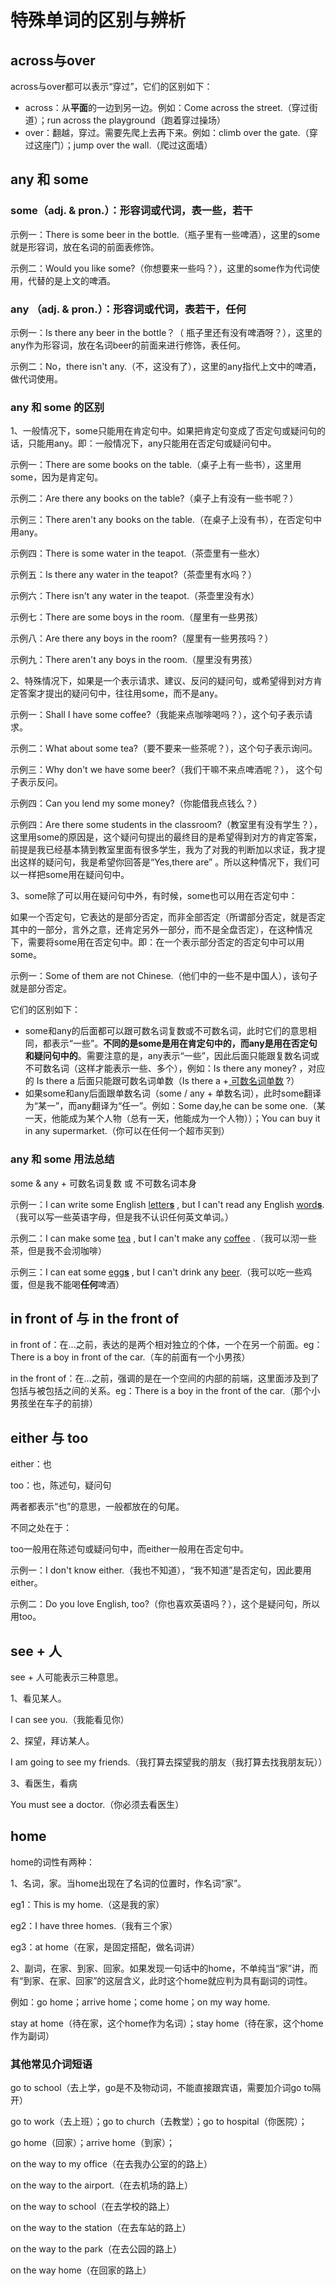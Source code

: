 # 特殊单词的区别与辨析



## across与over

across与over都可以表示“穿过”，它们的区别如下：

- across：从**平面**的一边到另一边。例如：Come across the street.（穿过街道）；run across the playground（跑着穿过操场）
- over：翻越，穿过。需要先爬上去再下来。例如：climb over the gate.（穿过这座门）；jump over the wall.（爬过这面墙）



## any 和 some

### some（adj. & pron.）：形容词或代词，表一些，若干

示例一：There is some beer in the bottle.（瓶子里有一些啤酒），这里的some就是形容词，放在名词的前面表修饰。

示例二：Would you like some?（你想要来一些吗？），这里的some作为代词使用，代替的是上文的啤酒。

### any （adj. & pron.）：形容词或代词，表若干，任何

示例一：Is there any beer in the bottle？（ 瓶子里还有没有啤酒呀？），这里的any作为形容词，放在名词beer的前面来进行修饰，表任何。

示例二：No，there isn't any.（不，这没有了），这里的any指代上文中的啤酒，做代词使用。

### any 和 some 的区别

1、一般情况下，some只能用在肯定句中。如果把肯定句变成了否定句或疑问句的话，只能用any。即：一般情况下，any只能用在否定句或疑问句中。

示例一：There are some books on the table.（桌子上有一些书），这里用some，因为是肯定句。

示例二：Are there any books on the table?（桌子上有没有一些书呢？）

示例三：There aren't any books on the table.（在桌子上没有书），在否定句中用any。

示例四：There is some water in the teapot.（茶壶里有一些水）

示例五：Is there any water in the teapot?（茶壶里有水吗？）

示例六：There isn't any water in the teapot.（茶壶里没有水）

示例七：There are some boys in the room.（屋里有一些男孩）

示例八：Are there any boys in the room?（屋里有一些男孩吗？）

示例九：There aren't any boys in the room.（屋里没有男孩）

2、特殊情况下，如果是一个表示请求、建议、反问的疑问句，或希望得到对方肯定答案才提出的疑问句中，往往用some，而不是any。

示例一：Shall I have some coffee?（我能来点咖啡喝吗？），这个句子表示请求。

示例二：What about some tea?（要不要来一些茶呢？），这个句子表示询问。

示例三：Why don't we have some beer?（我们干嘛不来点啤酒呢？）， 这个句子表示反问。

示例四：Can you lend my some money?（你能借我点钱么？）

示例四：Are there some students in the classroom?（教室里有没有学生？），这里用some的原因是，这个疑问句提出的最终目的是希望得到对方的肯定答案，前提是我已经基本猜到教室里面有很多学生，我为了对我的判断加以求证，我才提出这样的疑问句，我是希望你回答是“Yes,there are” 。所以这种情况下，我们可以一样把some用在疑问句中。

3、some除了可以用在疑问句中外，有时候，some也可以用在否定句中：

如果一个否定句，它表达的是部分否定，而非全部否定（所谓部分否定，就是否定其中的一部分，言外之意，还肯定另外一部分，而不是全盘否定），在这种情况下，需要将some用在否定句中。即：在一个表示部分否定的否定句中可以用some。

示例一：Some of them are not Chinese.（他们中的一些不是中国人），该句子就是部分否定。





它们的区别如下：

- some和any的后面都可以跟可数名词复数或不可数名词，此时它们的意思相同，都表示“一些”。**不同的是some是用在肯定句中的，而any是用在否定句和疑问句中的**。需要注意的是，any表示“一些”，因此后面只能跟复数名词或不可数名词（这样才能表示一些、多个），例如：Is there any money? ，对应的 Is there a 后面只能跟可数名词单数（Is there a +<u> 可数名词单数</u> ?）
- 如果some和any后面跟单数名词（some / any + 单数名词），此时some翻译为“某一”，而any翻译为“任一”。例如：Some day,he can be some one.（某一天，他能成为某个人物（总有一天，他能成为一个人物））；You can buy it in any supermarket.（你可以在任何一个超市买到）

### any 和 some 用法总结

some & any + 可数名词复数 或 不可数名词本身

示例一：I can write some English <u>letter**s**</u> , but I can't read any English <u>word**s**</u>.（我可以写一些英语字母，但是我不认识任何英文单词。）

示例二：I can make some <u>tea</u> , but I can't make any <u>coffee</u> .（我可以沏一些茶，但是我不会沏咖啡）

示例三：I can eat some <u>egg**s**</u> , but I can't drink any <u>beer</u>.（我可以吃一些鸡蛋，但是我不能喝**任何**啤酒）

## in front of 与 in the front of

in front of：在...之前，表达的是两个相对独立的个体，一个在另一个前面。eg：There is a boy in front of the car.（车的前面有一个小男孩）

in the front of：在...之前，强调的是在一个空间的内部的前端，这里面涉及到了包括与被包括之间的关系。eg：There is a boy in the front of the car.（那个小男孩坐在车子的前排）



## either 与 too

either：也

too：也，陈述句，疑问句

两者都表示“也”的意思，一般都放在的句尾。

不同之处在于：

too一般用在陈述句或疑问句中，而either一般用在否定句中。

示例一：I don't know either.（我也不知道），“我不知道”是否定句，因此要用either。

示例二：Do you love English, too?（你也喜欢英语吗？），这个是疑问句，所以用too。



## see + 人

see + 人可能表示三种意思。

1、看见某人。

I can see you.（我能看见你）

2、探望，拜访某人。

I am going to see my friends.（我打算去探望我的朋友（我打算去找我朋友玩））

3、看医生，看病

You must see a doctor.（你必须去看医生）



## home

home的词性有两种：

1、名词，家。当home出现在了名词的位置时，作名词“家”。

eg1：This is my home.（这是我的家）

eg2：I have three homes.（我有三个家）

eg3：at home（在家，是固定搭配，做名词讲）

2、副词，在家、到家、回家。如果发现一句话中的home，不单纯当“家”讲，而有“到家、在家、回家”的这层含义，此时这个home就应判为具有副词的词性。

例如：go home；arrive home；come home；on my way home.

stay at home（待在家，这个home作为名词）；stay home（待在家，这个home作为副词）

### 其他常见介词短语

go to school（去上学，go是不及物动词，不能直接跟宾语，需要加介词go to隔开）

go to work（去上班）；go to church（去教堂）；go to hospital（你医院）；

go home（回家）；arrive home（到家）；

on the way to my office（在去我办公室的的路上）

on the way to the airport.（在去机场的路上）

on the way to school（在去学校的路上）

on the way to the station（在去车站的路上）

on the way to the park（在去公园的路上）

on the way home（在回家的路上）

